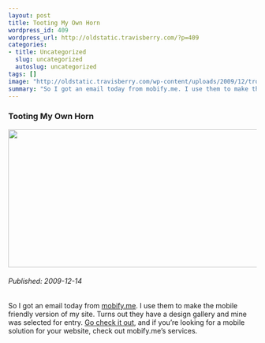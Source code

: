 ```yaml
--- 
layout: post
title: Tooting My Own Horn
wordpress_id: 409
wordpress_url: http://oldstatic.travisberry.com/?p=409
categories: 
- title: Uncategorized
  slug: uncategorized
  autoslug: uncategorized
tags: []
image: "http://oldstatic.travisberry.com/wp-content/uploads/2009/12/trombone.jpg"
summary: "So I got an email today from mobify.me. I use them to make the mobile friendly version of my site. Turns out they have a design gallery and mine was selected for entry."
---
```

<article class="post clearfix">
  <h3>Tooting My Own Horn</h3>
  <a href="http://oldstatic.travisberry.com/wp-content/uploads/2009/12/trombone.jpg" class="postImageLink"><img src="http://oldstatic.travisberry.com/wp-content/uploads/2009/12/trombone.jpg" alt="" class="thumbnail alignleft" width=640 height=280 /></a>
  <h6>Published: 2009-12-14</h6>

<p>
So I got an email today from <a href="http://mobify.me/" target="blank">mobify.me</a>. I use them to make the mobile friendly version of my site. Turns out they have a design gallery and mine was selected for entry. <span id="more-409"></span><a href="http://mobify.me/gallery/travisberry/" target="blank">Go check it out</a>, and if you&#8217;re looking for a mobile solution for your website, check out mobify.me&#8217;s services.</p>
</article>